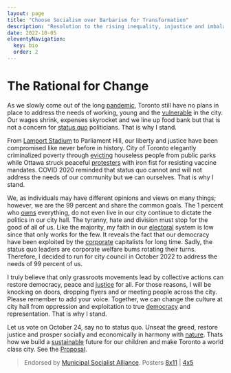 ```yaml
---
layout: page
title: "Choose Socialism over Barbarism for Transformation"
description: "Resolution to the rising inequality, injustice and imbalance of democratic electoral system"
date: 2022-10-05
eleventyNavigation:
  key: bio
  order: 2
---
```


# The Rational for Change

As we slowly come out of the long [pandemic](https://www.canada.ca/en/public-health/services/diseases/2019-novel-coronavirus-infection.html), Toronto still have no plans in place to address the needs of working, young
and the [vulnerable](https://www.homelesshub.ca/resource/opportunity-knocks-prioritizing-canada’s-most-vulnerable-youth)
in the city. Our wages shrink, expenses skyrocket and we line up food bank but that is
not a concern for [status quo](https://canadiandimension.com/articles/view/the-return-of-fascism) politicians. That is why I stand.

From
[Lamport Stadium](https://www.cbc.ca/news/canada/toronto/lamport-stadium-encampment-homelessness-toronto-1.6110697) to Parliament Hill, our liberty and justice have been compromised like never before in history. City of Toronto elegantly criminalized poverty through [evicting](https://www.cp24.com/news/video-shows-police-storming-toronto-apartment-during-single-dad-s-eviction-1.5377907?cache=ifpvdgct) houseless people from public parks while Ottawa struck peaceful [protesters](https://ottawa.ctvnews.ca/ontario-police-watchdog-investigating-use-of-horses-non-lethal-rounds-at-ottawa-protest-clearing-1.5788915) with iron fist for resisting vaccine mandates. COVID 2020 reminded that status quo cannot and will not address the needs of our community but we can ourselves. That is why I stand.

We, as individuals may have different opinions and views on many things;
however, we are the 99 percent and share the common goals. The 1 percent who
[owns](https://globalnews.ca/news/7950579/developer-buy-1-billion-homes-canada-housing-market/) everything, do not even live in our city continue to dictate the politics in our city hall. The tyranny, hate and division must stop for the good of all of us. Like the majority, my faith in our [electoral](https://www.ourcommons.ca/content/Committee/421/ERRE/Brief/BR8550163/br-external/McCullochStephen-e.pdf) system is low since that only works for the few. It reveals the fact that our democracy have been exploited by the [corporate](https://acorncanada.org/news/blogto-all-toronto-city-council-alleged-have-accepted-donations-developers/)
capitalists for long time. Sadly, the status quo leaders are corporate welfare
bums rotating their turns. Therefore, I decided to run for city council in
October 2022 to address the needs of 99 percent of us.

I truly believe that only grassroots movements lead by collective actions can
restore democracy, peace and [justice](https://www.justice4workers.org) for all. For those
reasons, I will be knocking on doors, dropping flyers and or meeting people
across the city. Please remember to add your voice. Together, we can change
the culture at city hall from oppression and exploitation to true [democracy](https://www.democracyatwork.info) and representation. That is why I stand.

Let us vote on October 24, say no to status quo. Unseat the greed, restore
justice and prosper socially and economically in harmony with
[nature](https://ecojustice.ca). Thats how we build a [sustainable](https://www.un.org/sustainabledevelopment/development-agenda/) future for our children and make Toronto a world class city. See the [Proposal](https://github.com/kiri-vadivelu/project-108/blob/main/src/assets/docs/peoples-platform.pdf).

> Endorsed by [Municipal Socialist Alliance](https://municipal.socialistalliance.ca). Posters [8x11](https://github.com/kiri-vadivelu/project-108/blob/main/src/assets/docs/8x11.pdf) | [4x5](https://github.com/kiri-vadivelu/project-108/blob/main/src/assets/docs/4x5.pdf)

